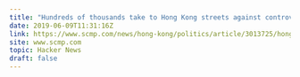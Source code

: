 ```yaml
---
title: "Hundreds of thousands take to Hong Kong streets against controversial bill"
date: 2019-06-09T11:31:16Z
link: https://www.scmp.com/news/hong-kong/politics/article/3013725/hong-kong-edge-crowds-gather-ultimate-showdown-against?utm_medium=RSS&utm_source=hune
site: www.scmp.com
topic: Hacker News
draft: false
---
```

